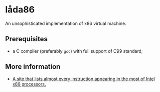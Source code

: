 # låda86
An unsophisticated implementation of x86 virtual machine.

## Prerequisites
* a C compiler (preferably `gcc`) with full support of C99 standard;

## More information
* [A site that lists almost every instruction appearing in the most of Intel x86 processors.](http://ref.x86asm.net/coder32.html)
